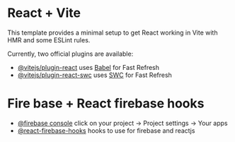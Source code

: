 # React + Vite

This template provides a minimal setup to get React working in Vite with HMR and some ESLint rules.

Currently, two official plugins are available:

- [@vitejs/plugin-react](https://github.com/vitejs/vite-plugin-react/blob/main/packages/plugin-react/README.md) uses [Babel](https://babeljs.io/) for Fast Refresh
- [@vitejs/plugin-react-swc](https://github.com/vitejs/vite-plugin-react-swc) uses [SWC](https://swc.rs/) for Fast Refresh

# Fire base + React firebase hooks

- [@firebase console](https://console.firebase.google.com) click on your project -> Project settings -> Your apps
- [@react-firebase-hooks](https://github.com/csfrequency/react-firebase-hooks) hooks to use for firebase and reactjs
